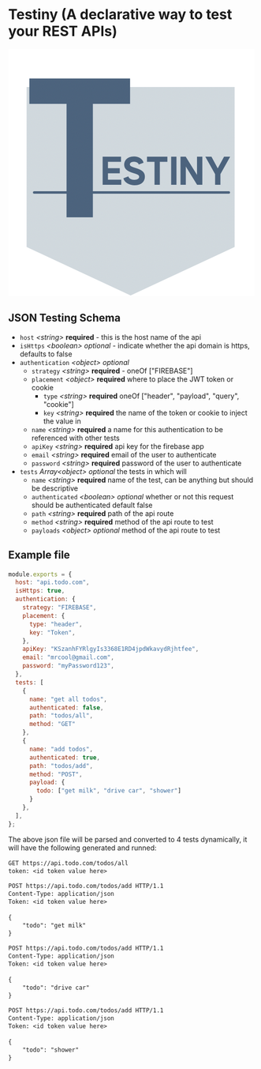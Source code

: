 # Testiny (A declarative way to test your REST APIs)

![testiny logo](testiny_logo.png)


## JSON Testing Schema

- `host` _&lt;string&gt;_ **required** - this is the host name of the api 
- `isHttps` _&lt;boolean&gt;_ *optional* - indicate whether the api domain is https, defaults to false
- `authentication` _&lt;object&gt;_ *optional*
    - `strategy` _&lt;string&gt;_  **required** - oneOf ["FIREBASE"]
    - `placement` _&lt;object&gt;_ **required** where to place the JWT token or cookie
        - `type` _&lt;string&gt;_ **required** oneOf ["header", "payload", "query", "cookie"]
        - `key` _&lt;string&gt;_ **required** the name of the token or cookie to inject the value in
    - `name` _&lt;string&gt;_ **required** a name for this authentication to be referenced with other tests
    - `apiKey` _&lt;string&gt;_ **required** api key for the firebase app
    - `email` _&lt;string&gt;_ **required** email of the user to authenticate 
    - `password` _&lt;string&gt;_ **required** password of the user to authenticate 
- `tests` _Array&lt;object&gt;_ *optional* the tests in which will 
    - `name` _&lt;string&gt;_ **required** name of the test, can be anything but should be descriptive
    - `authenticated` _&lt;boolean&gt;_ *optional* whether or not this request should be authenticated default false
    - `path` _&lt;string&gt;_ **required** path of the api route
    - `method` _&lt;string&gt;_ **required** method of the api route to test
    - `payloads` _&lt;object&gt;_ *optional* method of the api route to test
    


## Example file

```js
module.exports = {
  host: "api.todo.com",
  isHttps: true,
  authentication: {
    strategy: "FIREBASE",
    placement: {
      type: "header",
      key: "Token",
    },
    apiKey: "KSzanhFYRlgyIs3368E1RD4jpdWkavydRjhtfee",
    email: "mrcool@gmail.com",
    password: "myPassword123",
  },
  tests: [
    {
      name: "get all todos",
      authenticated: false,
      path: "todos/all",
      method: "GET"
    },
    {
      name: "add todos",
      authenticated: true,
      path: "todos/add",
      method: "POST",
      payload: {
        todo: ["get milk", "drive car", "shower"]
      }
    },
  ],
};
```

The above json file will be parsed and converted to 4 tests dynamically, it will have the following generated and runned:

```http
GET https://api.todo.com/todos/all
token: <id token value here>
```

```
POST https://api.todo.com/todos/add HTTP/1.1
Content-Type: application/json
Token: <id token value here>

{
    "todo": "get milk"
}
```

```
POST https://api.todo.com/todos/add HTTP/1.1
Content-Type: application/json
Token: <id token value here>

{
    "todo": "drive car"
}
```

```
POST https://api.todo.com/todos/add HTTP/1.1
Content-Type: application/json
Token: <id token value here>

{
    "todo": "shower"
}
```

